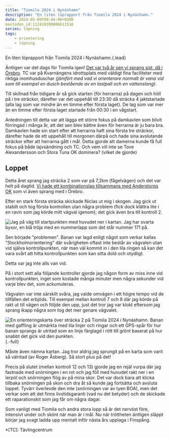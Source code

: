 ```yaml
---
title: "Tiomila 2024 i Nynäshamn"
description: "En liten löprapport från Tiomila 2024 i Nynäshamn."
date: 2024-05-09T09:44:00+0200
mastodon_id:112410398806611516
series: löpning
tags:
    - orientering
    - löpning
---
```


En liten löprapport från Tiomila 2024 i Nynäshamn.{.lead}

Äntligen var det dags för Tiomila igen! [Det var två år sen vi sprang sist, då i Örebro](/2022/05/08/tiomila-2022-i-annaboda-orebro/). TC var på Kvarnängens idrottsplats med väldigt fina faciliteter med riktiga inomhusduschar *(jämfört med vad vi orienterare normalt är vana vid som till exempel en dusch bestående av en lastpall och en vattenslang)*.

Till skillnad från tidigare år så gick starten (för herrarna) på dagen och höll på i tre sträckor, därefter var det uppehåll till 23:30 då sträcka 4 jaktstartade (alla lag som var mindre än en timme efter första laget). De lag som var mer än en timme efter första laget startade från 00:30 i en vågstart.

Anledningen till detta var att lägga ett större fokus på damkavlen som blivit förringad i många år, att det sen blev bättre även för herrarna är ju bara bra. Damkavlen hade sin start efter att herrarna haft sina första tre sträckor, därefter hade de ett uppehåll till morgonen därpå och hade sina avslutande sträckor efter att herrarna gått i mål. Detta gjorde att damerna kunde få full fokus på både lajvsändning och TC. Och vem vill inte se Tove Alexandersson och Stora Tuna OK dominera? (vilket de gjorde)

## Loppet

Detta året sprang jag sträcka 2 som var på 7,2km (fågelvägen) och det var helt på dagtid. [Vi hade ett kombinationslag tillsammans med Anderstorps OK](http://online.10mila.se/index2.php?bibNumber=171) som vi även sprang med i Örebro.

Efter en stark första sträcka skickade Niclas ut mig i skogen. Jag gick ut stabilt och tog första kontrollen utan några problem (fick dock klättra lite i en ravin som jag körde mitt vägval igenom); det gick även bra till kontroll 2.

![Jag på väg till startpunkten med huvudet ner i kartan. Jag har svarta byxor, en blå tröja med en nummerlapp som det står nummer 171 på.](2024-05-04_Gustav-till-start_Elise-Josefsson.jpg "Foto av Elise Josefsson")

Sen började "problemen". Banan var lagd enligt något som verkar kallas "Stockholmorientering" där svårigheten oftast inte består av vägvalen utan vid själva kontrollpunkten, när man väl kommit in i den lila ringen så kan det vara svårt att hitta kontrollpunkten som kan sitta dold och otydligt. 

Detta var jag inte alls van vid.

På i stort sett alla följande kontroller gjorde jag någon form av miss inne vid kontrollpunkten, inget som kostade många minuter men några sekunder vid varje blev det, som ackumuleras.

Vägvalen var inte särskilt svåra, jag valde omvägen i ett högre tempo vid de tillfällen det erbjöds. Till exempel mellan kontroll 7 och 8 där jag körde på rakt ut till vägen och följde den upp, just det tror jag var klokt eftersom jag sprang ikapp några som tog det mer genare vägvalet.

![En orienteringskarta över sträcka 2 på Tiomila 2024 i Nynäshamn. Banan med gaffling är utmärkta med lila linjer och ringar och ett GPS-spår för hur banan sprangs är utritad som en linje färglagd i rött till grönt baserat på hur snabbt det gick vid den punkten.](Livelox_Tiomila-Nynashamn-Stafettligan-3-_Herrkavlen_2_GustavLindqvist.png "[Se hur jag sprang i Livelox](https://www.livelox.com/Viewer/Tiomila-Nynashamn-Stafettligan-3-/Herrkavlen/2?classId=708794&relayLeg=2)"){.-full}

Måste även nämna kartan. Jag tror aldrig jag sprungit på en karta som varit så välritad (av Roger Åsberg). Så stort plus på det!

Precis på slutet (mellan kontroll 12 och 13) gjorde jag en rejäl vurpa där jag fastnade med snörningen i en rot och jag föll med huvudet rakt ner i en lerpöl och snörningen flög av på mina skor. Det var dock bara att klicka tillbaka snörningen på skon och dra åt så kunde jag fortsätta och avsluta loppet. Tyvärr överlevde den inte (snörningen var av tyen BOA), men det verkar som att det finns livstidsgaranti (vad nu det betyder) och de skickade ett raparationskit som jag får om några dagar.

Som vanligt med Tiomila och andra stora lopp så är det nervöst före, intensivt under och skönt när man är i mål. Nu när tröttheten äntligen släppt börjar jag svagt ladda upp mentalt inför nästa års upplaga i Finspång.

*[TC]: Tävlingcentrum
